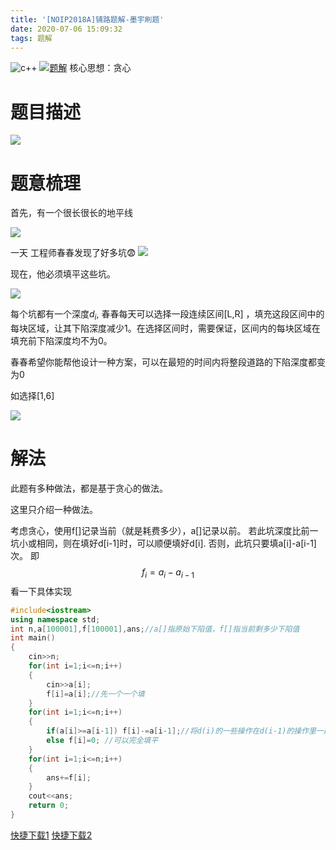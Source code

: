 ```yaml
---
title: '[NOIP2018A]铺路题解-墨宇刷题'
date: 2020-07-06 15:09:32
tags: 题解
---
```



![c++](https://img.shields.io/badge/lanuage-c++-blue) [![题解](https://img.shields.io/badge/type-题解-blue)](/tags/%E9%A2%98%E8%A7%A3/)
核心思想：贪心

# 题目描述

<!--more-->

![](https://gitee.com/inkuniverse/picture_bed/raw/master/img/20200706150809.png)

# 题意梳理
首先，有一个很长很长的地平线

![](https://gitee.com/inkuniverse/picture_bed/raw/master/img/20200706151328.png)

一天 工程师春春发现了好多坑😨
![](https://gitee.com/inkuniverse/picture_bed/raw/master/img/20200706151739.png)

现在，他必须填平这些坑。

![](https://gitee.com/inkuniverse/picture_bed/raw/master/img/20200706152257.png)

每个坑都有一个深度$d_i$,
春春每天可以选择一段连续区间[L,R] ，填充这段区间中的每块区域，让其下陷深度减少1。在选择区间时，需要保证，区间内的每块区域在填充前下陷深度均不为0。

春春希望你能帮他设计一种方案，可以在最短的时间内将整段道路的下陷深度都变为0

如选择[1,6]

![](https://gitee.com/inkuniverse/picture_bed/raw/master/img/20200706152627.png)

# 解法
此题有多种做法，都是基于贪心的做法。

这里只介绍一种做法。

考虑贪心，使用f[]记录当前（就是耗费多少），a[]记录以前。
若此坑深度比前一坑小或相同，则在填好d[i-1]时，可以顺便填好d[i].
否则，此坑只要填a[i]-a[i-1]次。
即
$$
f_i = a_i - a_{i-1}
$$
看一下具体实现
```cpp
#include<iostream>
using namespace std;
int n,a[100001],f[100001],ans;//a[]指原始下陷值，f[]指当前剩多少下陷值
int main()
{
    cin>>n;
    for(int i=1;i<=n;i++)
    {
        cin>>a[i];
        f[i]=a[i];//先一个一个填
    }
    for(int i=1;i<=n;i++)
    {
        if(a[i]>=a[i-1]) f[i]-=a[i-1];//将d(i)的一些操作在d(i-1)的操作里一起完成，偷点懒
        else f[i]=0; //可以完全填平
    }
    for(int i=1;i<=n;i++)
    {
        ans+=f[i];
    }
    cout<<ans;
    return 0;
}
```

[快捷下载1](https://raw.githubusercontent.com/inkuniverse/OI-code/a6371fb88c3217d6e1bce27e20e40ad59572e588/OI-Code.cpp)
[快捷下载2](https://raw./inkuniverse/OI-code/a6371fb88c3217d6e1bce27e20e40ad59572e588/OI-Code.cpp)